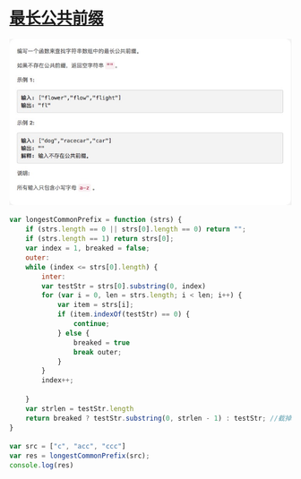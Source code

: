 # [最长公共前缀](https://leetcode-cn.com/explore/interview/card/top-interview-questions-easy/5/strings/40/)

![longestCommonPrefix](./imgs/longestCommonPrefix.png)

```js
var longestCommonPrefix = function (strs) {
    if (strs.length == 0 || strs[0].length == 0) return "";
    if (strs.length == 1) return strs[0];
    var index = 1, breaked = false;
    outer:
    while (index <= strs[0].length) {
        inter:
        var testStr = strs[0].substring(0, index)
        for (var i = 0, len = strs.length; i < len; i++) {
            var item = strs[i];
            if (item.indexOf(testStr) == 0) {
                continue;
            } else {
                breaked = true
                break outer;
            }
        }
        index++;

    }
    var strlen = testStr.length
    return breaked ? testStr.substring(0, strlen - 1) : testStr; //截掉最后一位
}

var src = ["c", "acc", "ccc"]
var res = longestCommonPrefix(src);
console.log(res)
```